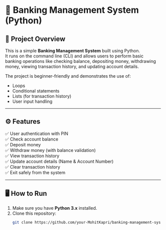 # 🏦 Banking Management System (Python)

## 📌 Project Overview
This is a simple **Banking Management System** built using Python.  
It runs on the command line (CLI) and allows users to perform basic banking operations like checking balance, depositing money, 
withdrawing money, viewing transaction history, and updating account details.  

The project is beginner-friendly and demonstrates the use of:
- Loops  
- Conditional statements  
- Lists (for transaction history)  
- User input handling  

---

## ⚙️ Features
✅ User authentication with PIN  
✅ Check account balance  
✅ Deposit money  
✅ Withdraw money (with balance validation)  
✅ View transaction history  
✅ Update account details (Name & Account Number)  
✅ Clear transaction history  
✅ Exit safely from the system  

---

## 🖥️ How to Run
1. Make sure you have **Python 3.x** installed.  
2. Clone this repository:  
   ```bash
   git clone https://github.com/your-MohitKapri/banking-management-system.git

